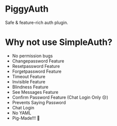 # PiggyAuth
Safe & feature-rich auth plugin.

# Why not use SimpleAuth?
* No permission bugs
* Changepassword Feature
* Resetpassword Feature
* Forgetpassword Feature
* Timeout Feature
* Invisible Feature
* Blindness Feature
* See Messages Feature
* Confirm Password Feature (Chat Login Only :unamused:)
* Prevents Saying Password
* Chat Login
* No YAML
* Pig-Made!!! :pig:
